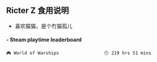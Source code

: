 ## Ricter Z 食用说明
- 喜欢猫猫，是个冇猫孤儿

<!-- steam-box start -->
#### - Steam playtime leaderboard
```text
🎮 World of Warships                 🕘 219 hrs 51 mins
```
<!-- Powered by https://github.com/YouEclipse/steam-box . -->
<!-- steam-box end -->
